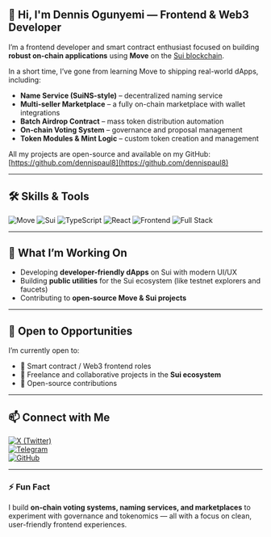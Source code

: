 
## 👋 Hi, I'm Dennis Ogunyemi — Frontend & Web3 Developer

I’m a frontend developer and smart contract enthusiast focused on building **robust on-chain applications** using **Move** on the [Sui blockchain](https://sui.io).

In a short time, I’ve gone from learning Move to shipping real-world dApps, including:

- **Name Service (SuiNS-style)** – decentralized naming service  
- **Multi-seller Marketplace** – a fully on-chain marketplace with wallet integrations  
- **Batch Airdrop Contract** – mass token distribution automation  
- **On-chain Voting System** – governance and proposal management  
- **Token Modules & Mint Logic** – custom token creation and management  

All my projects are open-source and available on my GitHub: [https://github.com/dennispaul8](https://github.com/dennispaul8)

---

## 🛠 Skills & Tools

![Move](https://img.shields.io/badge/Move-%234285F4?style=for-the-badge&logo=move&logoColor=white)
![Sui](https://img.shields.io/badge/Sui%20Blockchain-5D3FD3?style=for-the-badge&logo=sui&logoColor=white)
![TypeScript](https://img.shields.io/badge/TypeScript-3178C6?style=for-the-badge&logo=typescript&logoColor=white)
![React](https://img.shields.io/badge/React-61DAFB?style=for-the-badge&logo=react&logoColor=white)
![Frontend](https://img.shields.io/badge/Frontend-%23F28E1C?style=for-the-badge)
![Full Stack](https://img.shields.io/badge/Full%20Stack-%23F28E1C?style=for-the-badge)

---

## 🌱 What I’m Working On

- Developing **developer-friendly dApps** on Sui with modern UI/UX  
- Building **public utilities** for the Sui ecosystem (like testnet explorers and faucets)  
- Contributing to **open-source Move & Sui projects**  

---

## 🤝 Open to Opportunities

I’m currently open to:

- 📜 Smart contract / Web3 frontend roles  
- 💼 Freelance and collaborative projects in the **Sui ecosystem**  
- 🔧 Open-source contributions  

---

## 📫 Connect with Me

[![X (Twitter)](https://img.shields.io/badge/X-1DA1F2?style=for-the-badge&logo=twitter&logoColor=white)](https://x.com/t0mcr0wn)  
[![Telegram](https://img.shields.io/badge/Telegram-229ED9?style=for-the-badge&logo=telegram&logoColor=white)](https://t.me/t0mcr0wn)  
[![GitHub](https://img.shields.io/badge/GitHub-181717?style=for-the-badge&logo=github&logoColor=white)](https://github.com/dennispaul8)

---

### ⚡ Fun Fact

I build **on-chain voting systems, naming services, and marketplaces** to experiment with governance and tokenomics — all with a focus on clean, user-friendly frontend experiences.
